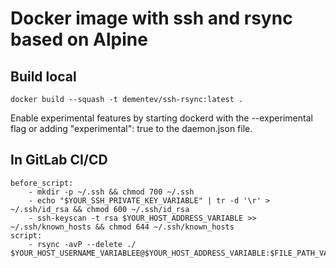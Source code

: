 # Docker image with ssh and rsync based on Alpine

## Build local
`docker build --squash -t dementev/ssh-rsync:latest .`

Enable experimental features by starting dockerd with the --experimental flag or adding "experimental": true to the daemon.json file.

## In GitLab CI/CD
    before_script:
        - mkdir -p ~/.ssh && chmod 700 ~/.ssh
        - echo "$YOUR_SSH_PRIVATE_KEY_VARIABLE" | tr -d '\r' > ~/.ssh/id_rsa && chmod 600 ~/.ssh/id_rsa
        - ssh-keyscan -t rsa $YOUR_HOST_ADDRESS_VARIABLE >> ~/.ssh/known_hosts && chmod 644 ~/.ssh/known_hosts
    script:
        - rsync -avP --delete ./ $YOUR_HOST_USERNAME_VARIABLEE@$YOUR_HOST_ADDRESS_VARIABLE:$FILE_PATH_VARIABLE